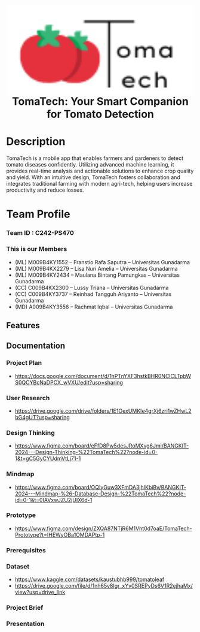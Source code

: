 <h1 align="center">
  <img align="center" src="/www/assets/img/logo.jpg"  width="500"></img>
<br>
TomaTech: Your Smart Companion for Tomato Detection
</h1>

# Description

TomaTech is a mobile app that enables farmers and gardeners to detect tomato diseases confidently. Utilizing advanced machine learning, it provides real-time analysis and actionable solutions to enhance crop quality and yield. With an intuitive design, TomaTech fosters collaboration and integrates traditional farming with modern agri-tech, helping users increase productivity and reduce losses.

# Team Profile

### Team ID : C242-PS470

### This is our Members

* (ML) M009B4KY1552 – Franstio Rafa Saputra – Universitas Gunadarma
* (ML) M009B4KX2279 – Lisa Nuri Amelia – Universitas Gunadarma
* (ML) M009B4KY2434 – Maulana Bintang Pamungkas – Universitas Gunadarma
* (CC) C009B4KX2300 – Lussy Triana – Universitas Gunadarma
* (CC) C009B4KY3737 – Reinhad Tangguh Ariyanto – Universitas Gunadarma
* (MD) A009B4KY3556 – Rachmat Iqbal – Universitas Gunadarma

## Features

## Documentation
### Project Plan
* https://docs.google.com/document/d/1hPTnYXF3hstkBHR0NClCLTpbWS0QCYBcNaDPCX_wVXU/edit?usp=sharing
### User Research
* https://drive.google.com/drive/folders/1E1OexUMKIe4grXj6zri1wZHwL2bG4gUT?usp=sharing
### Design Thinking
* https://www.figma.com/board/eFfD8Pw5desJRoMXvg6Jmi/BANGKIT-2024---Design-Thinking-%22TomaTech%22?node-id=0-1&t=gC5GyCYUdmVtLj71-1
### Mindmap
* https://www.figma.com/board/OQIyGuw3XFmDA3jhIKbiBv/BANGKIT-2024---Mindmap-%26-Database-Design-%22TomaTech%22?node-id=0-1&t=0IAVxwJZU2jUIX6d-1
### Prototype
* https://www.figma.com/design/ZXQA87NTjR6M1Vht0d7oaE/TomaTech-Prototype?t=IHEWyOBa1OMDAPtp-1
### Prerequisites
### Dataset
* https://www.kaggle.com/datasets/kaustubhb999/tomatoleaf
* https://drive.google.com/file/d/1nh65v8Igr_xYv0SREPyDs6V1R2ejhaMx/view?usp=drive_link
### Project Brief
### Presentation
